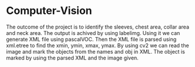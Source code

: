 # Computer-Vision
The outcome of the project is to identify the sleeves, chest area, collar area and neck area. 
The output is achived by using labelimg. Using it we can generate XML file using pascalVOC.
Then the XML file is parsed using xml.etree to find the xmin, ymin, xmax, ymax.
By using cv2 we can read the image and mark the objects from the names and obj in XML.
The object is marked by using the parsed XML and the image given.
